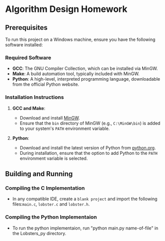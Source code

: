 # Algorithm Design Homework

## Prerequisites

To run this project on a Windows machine, ensure you have the following software installed:

### Required Software

- **GCC**: The GNU Compiler Collection, which can be installed via MinGW.
- **Make**: A build automation tool, typically included with MinGW.
- **Python**: A high-level, interpreted programming language, downloadable from the official Python website.

### Installation Instructions

1. **GCC and Make**:
   - Download and install [MinGW](http://www.mingw.org/).
   - Ensure that the `bin` directory of MinGW (e.g., `C:\MinGW\bin`) is added to your system's `PATH` environment variable.

2. **Python**:
   - Download and install the latest version of Python from [python.org](https://www.python.org/).
   - During installation, ensure that the option to add Python to the `PATH` environment variable is selected.

## Building and Running

### Compiling the C Implementation

- In any compatible IDE, create a `blank project` and import the following files:`main.c`, `lobster.c` and `lobster.h`.

### Compiling the Python Implementaion

- To run the python implementaion, run "python main.py name-of-file" in the Lobsters_py directory.
